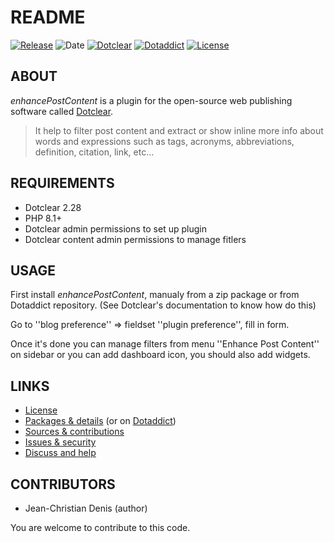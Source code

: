 # README

[![Release](https://img.shields.io/github/v/release/jcdenis/enhancePostContent?color=lightblue)](https://github.com/JcDenis/enhancePostContent/releases)
![Date](https://img.shields.io/github/release-date/jcdenis/enhancePostContent?color=red)
[![Dotclear](https://img.shields.io/badge/dotclear-v2.33-137bbb.svg)](https://fr.dotclear.org/download)
[![Dotaddict](https://img.shields.io/badge/dotaddict-official-9ac123.svg)](https://plugins.dotaddict.org/dc2/details/enhancePostContent)
[![License](https://img.shields.io/github/license/jcdenis/enhancePostContent?color=white)](https://github.com/JcDenis/enhancePostContent/src/branch/master/LICENSE)

## ABOUT

_enhancePostContent_ is a plugin for the open-source web publishing software called [Dotclear](https://www.dotclear.org).

> It help to filter post content and extract or show inline more info about words and expressions such as tags, acronyms, abbreviations, definition, citation, link, etc...

## REQUIREMENTS

* Dotclear 2.28
* PHP 8.1+
* Dotclear admin permissions to set up plugin
* Dotclear content admin permissions to manage fitlers

## USAGE

First install _enhancePostContent_, manualy from a zip package or from 
Dotaddict repository. (See Dotclear's documentation to know how do this)

Go to ''blog preference'' => fieldset ''plugin preference'', fill in form.

Once it's done you can manage filters from menu 
''Enhance Post Content'' on sidebar or you can add dashboard icon,
you should also add widgets.

## LINKS

* [License](https://github.com/JcDenis/enhancePostContent/src/branch/master/LICENSE)
* [Packages & details](https://github.com/JcDenis/enhancePostContent/releases) (or on [Dotaddict](https://plugins.dotaddict.org/dc2/details/enhancePostContent))
* [Sources & contributions](https://github.com/JcDenis/enhancePostContent)
* [Issues & security](https://github.com/JcDenis/enhancePostContent/issues)
* [Discuss and help](http://forum.dotclear.org/viewtopic.php?id=40876)

## CONTRIBUTORS

* Jean-Christian Denis (author)

You are welcome to contribute to this code.
